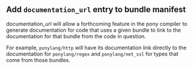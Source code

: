 ## Add `documentation_url` entry to bundle manifest

documentation_url will allow a forthcoming feature in the pony compiler to generate documentation for code that uses a given bundle to link to the documentation for that bundle from the code in question.

For example, `ponylang/http` will have its documentation link directly to the documentation for `ponylang/regex` and `ponylang/net_ssl` for types that come from those bundles.
